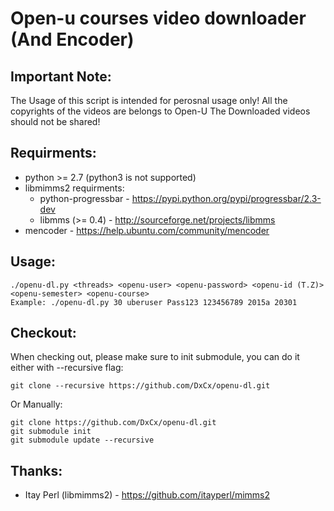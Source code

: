 # Open-u courses video downloader (And Encoder)

Important Note:
---------------
The Usage of this script is intended for perosnal usage only!
All the copyrights of the videos are belongs to Open-U
The Downloaded videos should not be shared!

Requirments:
------------
  * python >= 2.7 (python3 is not supported)
  * libmimms2 requirments:
    * python-progressbar - <https://pypi.python.org/pypi/progressbar/2.3-dev>
    * libmms (>= 0.4) - <http://sourceforge.net/projects/libmms>
  * mencoder - <https://help.ubuntu.com/community/mencoder>

Usage:
------
    ./openu-dl.py <threads> <openu-user> <openu-password> <openu-id (T.Z)> <openu-semester> <openu-course>
    Example: ./openu-dl.py 30 uberuser Pass123 123456789 2015a 20301

Checkout:
---------
When checking out, please make sure to init submodule, you can do it either with --recursive flag:

    git clone --recursive https://github.com/DxCx/openu-dl.git
Or Manually:

    git clone https://github.com/DxCx/openu-dl.git
    git submodule init
    git submodule update --recursive
Thanks:
------
  * Itay Perl (libmimms2) - <https://github.com/itayperl/mimms2>
